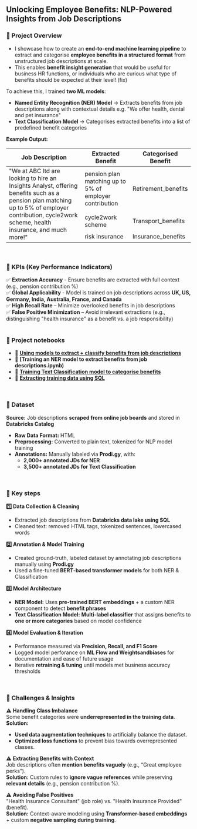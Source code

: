 ## Unlocking Employee Benefits: NLP-Powered Insights from Job Descriptions

### 📌 Project Overview
- I showcase how to create an **end-to-end machine learning pipeline** to extract and categorise **employee benefits in a structured format** from unstructured job descriptions at scale.
- This enables **benefit insight generation** that would be useful for business HR functions, or individuals who are curious what type of benefits should be expected at their level! (fix)

To achieve this, I trained **two ML models**:
- **Named Entity Recognition (NER) Model** -> Extracts benefits from job descriptions along with contextual details e.g. "We offer health, dental and pet insurance"
- **Text Classification Model** -> Categorises extracted benefits into a list of predefined benefit categories

**Example Output:**

<table>
    <thead>
        <tr>
            <th>Job Description</th>
            <th>Extracted Benefit</th>
            <th>Categorised Benefit</th>
        </tr>
    </thead>
    <tbody>
        <tr>
            <td rowspan="3">"We at ABC ltd are looking to hire an Insights Analyst, offering benefits such as a pension plan matching up to 5% of employer contribution, cycle2work scheme, health insurance, and much more!"</td>
            <td>pension plan matching up to 5% of employer contribution</td>
            <td>Retirement_benefits</td>
        </tr>
        <tr>
            <td>cycle2work scheme</td>
            <td>Transport_benefits</td>
        </tr>
        <tr>
            <td>risk insurance</td>
            <td>Insurance_benefits</td>
        </tr>
    </tbody>
</table>
<br>

### 🎯 KPIs (Key Performance Indicators)
✅ **Extraction Accuracy** - Ensure benefits are extracted with full context (e.g., pension contribution %)  
✅ **Global Applicability** - Model is trained on job descriptions across **UK, US, Germany, India, Australia, France, and Canada**  
✅ **High Recall Rate** – Minimize overlooked benefits in job descriptions  
✅ **False Positive Minimization** – Avoid irrelevant extractions (e.g., distinguishing "health insurance" as a benefit vs. a job responsibility)  
<br>

### 📘 Project notebooks
- 📄 **[Using models to extract + classify benefits from job descriptions](notebooks/Using_NER_and_Classificcation_models.ipynb)**
- 📄 **[Training an NER model to extract benefits from job descriptions.ipynb)**
- 📄 **[Training Text Classification model to categorise benefits](notebooks/Training_Classification_Model.ipynb)**
- 📄 **[Extracting training data using SQL](notebooks/SQL_to_extract_data.ipynb)**
<br>

### 📂 Dataset
**Source:** Job descriptions **scraped from online job boards** and stored in **Databricks Catalog**  
- **Raw Data Format:** HTML  
- **Preprocessing:** Converted to plain text, tokenized for NLP model training  
- **Annotations:** Manually labeled via **Prodi.gy**, with:  
  - **2,000+ annotated JDs for NER**  
  - **3,500+ annotated JDs for Text Classification**  
<br>

### 🔑 Key steps
**1️⃣ Data Collection & Cleaning**  
- Extracted job descriptions from **Databricks data lake using SQL**  
- Cleaned text: removed HTML tags, tokenized sentences, lowercased words  

**2️⃣ Annotation & Model Training**  
- Created ground-truth, labeled dataset by annotating job descriptions manually using **Prodi.gy**
- Used a fine-tuned **BERT-based transformer models** for both NER & Classification

**3️⃣ Model Architecture**  
- **NER Model:** Uses **pre-trained BERT embeddings** + a custom NER component to detect **benefit phrases**  
- **Text Classification Model:** **Multi-label classifier** that assigns benefits to **one or more categories** based on model confidence  

**4️⃣ Model Evaluation & Iteration**  
- Performance measured via **Precision, Recall, and F1 Score** 
- Logged model perforance on **ML Flow and Weightsandbiases** for documentation and ease of future usage 
- Iterative **retraining & tuning** until models met business accuracy thresholds 
<br>

### 🚀 Challenges & Insights 
⚠️ **Handling Class Imbalance**  
Some benefit categories were **underrepresented in the training data**.   
**Solution:**  
- **Used data augmentation techniques** to artificially balance the dataset.  
- **Optimized loss functions** to prevent bias towards overrepresented classes.  

⚠️ **Extracting Benefits with Context**  
Job descriptions often **mention benefits vaguely** (e.g., “Great employee perks”).  
**Solution:** Custom rules to **ignore vague references** while preserving **relevant details** (e.g., pension contribution %).  

⚠️ **Avoiding False Positives**  
"Health Insurance Consultant" (job role) vs. "Health Insurance Provided" (benefit).  
**Solution:** Context-aware modeling using **Transformer-based embeddings** + custom **negative sampling during training**. 
